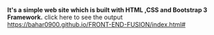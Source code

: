 <b>It's a simple web site which is built with HTML ,CSS and Bootstrap 3 Framework.</b>
click here to see the output  https://bahar0900.github.io/FRONT-END-FUSION/index.html#
